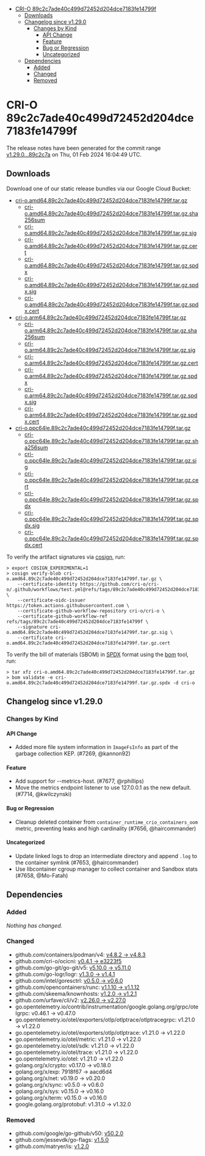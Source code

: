 - [CRI-O 89c2c7ade40c499d72452d204dce7183fe14799f](#cri-o-89c2c7ade40c499d72452d204dce7183fe14799f)
  - [Downloads](#downloads)
  - [Changelog since v1.29.0](#changelog-since-v1290)
    - [Changes by Kind](#changes-by-kind)
      - [API Change](#api-change)
      - [Feature](#feature)
      - [Bug or Regression](#bug-or-regression)
      - [Uncategorized](#uncategorized)
  - [Dependencies](#dependencies)
    - [Added](#added)
    - [Changed](#changed)
    - [Removed](#removed)

# CRI-O 89c2c7ade40c499d72452d204dce7183fe14799f

The release notes have been generated for the commit range
[v1.29.0...89c2c7a](https://github.com/cri-o/cri-o/compare/v1.29.0...89c2c7ade40c499d72452d204dce7183fe14799f) on Thu, 01 Feb 2024 16:04:49 UTC.

## Downloads

Download one of our static release bundles via our Google Cloud Bucket:

- [cri-o.amd64.89c2c7ade40c499d72452d204dce7183fe14799f.tar.gz](https://storage.googleapis.com/cri-o/artifacts/cri-o.amd64.89c2c7ade40c499d72452d204dce7183fe14799f.tar.gz)
  - [cri-o.amd64.89c2c7ade40c499d72452d204dce7183fe14799f.tar.gz.sha256sum](https://storage.googleapis.com/cri-o/artifacts/cri-o.amd64.89c2c7ade40c499d72452d204dce7183fe14799f.tar.gz.sha256sum)
  - [cri-o.amd64.89c2c7ade40c499d72452d204dce7183fe14799f.tar.gz.sig](https://storage.googleapis.com/cri-o/artifacts/cri-o.amd64.89c2c7ade40c499d72452d204dce7183fe14799f.tar.gz.sig)
  - [cri-o.amd64.89c2c7ade40c499d72452d204dce7183fe14799f.tar.gz.cert](https://storage.googleapis.com/cri-o/artifacts/cri-o.amd64.89c2c7ade40c499d72452d204dce7183fe14799f.tar.gz.cert)
  - [cri-o.amd64.89c2c7ade40c499d72452d204dce7183fe14799f.tar.gz.spdx](https://storage.googleapis.com/cri-o/artifacts/cri-o.amd64.89c2c7ade40c499d72452d204dce7183fe14799f.tar.gz.spdx)
  - [cri-o.amd64.89c2c7ade40c499d72452d204dce7183fe14799f.tar.gz.spdx.sig](https://storage.googleapis.com/cri-o/artifacts/cri-o.amd64.89c2c7ade40c499d72452d204dce7183fe14799f.tar.gz.spdx.sig)
  - [cri-o.amd64.89c2c7ade40c499d72452d204dce7183fe14799f.tar.gz.spdx.cert](https://storage.googleapis.com/cri-o/artifacts/cri-o.amd64.89c2c7ade40c499d72452d204dce7183fe14799f.tar.gz.spdx.cert)
- [cri-o.arm64.89c2c7ade40c499d72452d204dce7183fe14799f.tar.gz](https://storage.googleapis.com/cri-o/artifacts/cri-o.arm64.89c2c7ade40c499d72452d204dce7183fe14799f.tar.gz)
  - [cri-o.arm64.89c2c7ade40c499d72452d204dce7183fe14799f.tar.gz.sha256sum](https://storage.googleapis.com/cri-o/artifacts/cri-o.arm64.89c2c7ade40c499d72452d204dce7183fe14799f.tar.gz.sha256sum)
  - [cri-o.arm64.89c2c7ade40c499d72452d204dce7183fe14799f.tar.gz.sig](https://storage.googleapis.com/cri-o/artifacts/cri-o.arm64.89c2c7ade40c499d72452d204dce7183fe14799f.tar.gz.sig)
  - [cri-o.arm64.89c2c7ade40c499d72452d204dce7183fe14799f.tar.gz.cert](https://storage.googleapis.com/cri-o/artifacts/cri-o.arm64.89c2c7ade40c499d72452d204dce7183fe14799f.tar.gz.cert)
  - [cri-o.arm64.89c2c7ade40c499d72452d204dce7183fe14799f.tar.gz.spdx](https://storage.googleapis.com/cri-o/artifacts/cri-o.arm64.89c2c7ade40c499d72452d204dce7183fe14799f.tar.gz.spdx)
  - [cri-o.arm64.89c2c7ade40c499d72452d204dce7183fe14799f.tar.gz.spdx.sig](https://storage.googleapis.com/cri-o/artifacts/cri-o.arm64.89c2c7ade40c499d72452d204dce7183fe14799f.tar.gz.spdx.sig)
  - [cri-o.arm64.89c2c7ade40c499d72452d204dce7183fe14799f.tar.gz.spdx.cert](https://storage.googleapis.com/cri-o/artifacts/cri-o.arm64.89c2c7ade40c499d72452d204dce7183fe14799f.tar.gz.spdx.cert)
- [cri-o.ppc64le.89c2c7ade40c499d72452d204dce7183fe14799f.tar.gz](https://storage.googleapis.com/cri-o/artifacts/cri-o.ppc64le.89c2c7ade40c499d72452d204dce7183fe14799f.tar.gz)
  - [cri-o.ppc64le.89c2c7ade40c499d72452d204dce7183fe14799f.tar.gz.sha256sum](https://storage.googleapis.com/cri-o/artifacts/cri-o.ppc64le.89c2c7ade40c499d72452d204dce7183fe14799f.tar.gz.sha256sum)
  - [cri-o.ppc64le.89c2c7ade40c499d72452d204dce7183fe14799f.tar.gz.sig](https://storage.googleapis.com/cri-o/artifacts/cri-o.ppc64le.89c2c7ade40c499d72452d204dce7183fe14799f.tar.gz.sig)
  - [cri-o.ppc64le.89c2c7ade40c499d72452d204dce7183fe14799f.tar.gz.cert](https://storage.googleapis.com/cri-o/artifacts/cri-o.ppc64le.89c2c7ade40c499d72452d204dce7183fe14799f.tar.gz.cert)
  - [cri-o.ppc64le.89c2c7ade40c499d72452d204dce7183fe14799f.tar.gz.spdx](https://storage.googleapis.com/cri-o/artifacts/cri-o.ppc64le.89c2c7ade40c499d72452d204dce7183fe14799f.tar.gz.spdx)
  - [cri-o.ppc64le.89c2c7ade40c499d72452d204dce7183fe14799f.tar.gz.spdx.sig](https://storage.googleapis.com/cri-o/artifacts/cri-o.ppc64le.89c2c7ade40c499d72452d204dce7183fe14799f.tar.gz.spdx.sig)
  - [cri-o.ppc64le.89c2c7ade40c499d72452d204dce7183fe14799f.tar.gz.spdx.cert](https://storage.googleapis.com/cri-o/artifacts/cri-o.ppc64le.89c2c7ade40c499d72452d204dce7183fe14799f.tar.gz.spdx.cert)

To verify the artifact signatures via [cosign](https://github.com/sigstore/cosign), run:

```console
> export COSIGN_EXPERIMENTAL=1
> cosign verify-blob cri-o.amd64.89c2c7ade40c499d72452d204dce7183fe14799f.tar.gz \
    --certificate-identity https://github.com/cri-o/cri-o/.github/workflows/test.yml@refs/tags/89c2c7ade40c499d72452d204dce7183fe14799f \
    --certificate-oidc-issuer https://token.actions.githubusercontent.com \
    --certificate-github-workflow-repository cri-o/cri-o \
    --certificate-github-workflow-ref refs/tags/89c2c7ade40c499d72452d204dce7183fe14799f \
    --signature cri-o.amd64.89c2c7ade40c499d72452d204dce7183fe14799f.tar.gz.sig \
    --certificate cri-o.amd64.89c2c7ade40c499d72452d204dce7183fe14799f.tar.gz.cert
```

To verify the bill of materials (SBOM) in [SPDX](https://spdx.org) format using the [bom](https://sigs.k8s.io/bom) tool, run:

```console
> tar xfz cri-o.amd64.89c2c7ade40c499d72452d204dce7183fe14799f.tar.gz
> bom validate -e cri-o.amd64.89c2c7ade40c499d72452d204dce7183fe14799f.tar.gz.spdx -d cri-o
```

## Changelog since v1.29.0

### Changes by Kind

#### API Change
 - Added more file system information in `ImageFsInfo` as part of the garbage collection KEP. (#7269, @kannon92)

#### Feature
 - Add support for --metrics-host. (#7677, @rphillips)
 - Move the metrics endpoint listener to use 127.0.0.1 as the new default. (#7714, @kwilczynski)

#### Bug or Regression
 - Cleanup deleted container from `container_runtime_crio_containers_oom` metric, preventing leaks and high cardinality (#7656, @haircommander)

#### Uncategorized
 - Update linked logs to drop an intermediate directory and append `.log` to the container symlink (#7653, @haircommander)
 - Use libcontainer cgroup manager to collect container and Sandbox stats (#7658, @Mo-Fatah)

## Dependencies

### Added
_Nothing has changed._

### Changed
- github.com/containers/podman/v4: [v4.8.2 → v4.8.3](https://github.com/containers/podman/v4/compare/v4.8.2...v4.8.3)
- github.com/cri-o/ocicni: [v0.4.1 → e3223f5](https://github.com/cri-o/ocicni/compare/v0.4.1...e3223f5)
- github.com/go-git/go-git/v5: [v5.10.0 → v5.11.0](https://github.com/go-git/go-git/v5/compare/v5.10.0...v5.11.0)
- github.com/go-logr/logr: [v1.3.0 → v1.4.1](https://github.com/go-logr/logr/compare/v1.3.0...v1.4.1)
- github.com/intel/goresctrl: [v0.5.0 → v0.6.0](https://github.com/intel/goresctrl/compare/v0.5.0...v0.6.0)
- github.com/opencontainers/runc: [v1.1.10 → v1.1.12](https://github.com/opencontainers/runc/compare/v1.1.10...v1.1.12)
- github.com/skeema/knownhosts: [v1.2.0 → v1.2.1](https://github.com/skeema/knownhosts/compare/v1.2.0...v1.2.1)
- github.com/urfave/cli/v2: [v2.26.0 → v2.27.0](https://github.com/urfave/cli/v2/compare/v2.26.0...v2.27.0)
- go.opentelemetry.io/contrib/instrumentation/google.golang.org/grpc/otelgrpc: v0.46.1 → v0.47.0
- go.opentelemetry.io/otel/exporters/otlp/otlptrace/otlptracegrpc: v1.21.0 → v1.22.0
- go.opentelemetry.io/otel/exporters/otlp/otlptrace: v1.21.0 → v1.22.0
- go.opentelemetry.io/otel/metric: v1.21.0 → v1.22.0
- go.opentelemetry.io/otel/sdk: v1.21.0 → v1.22.0
- go.opentelemetry.io/otel/trace: v1.21.0 → v1.22.0
- go.opentelemetry.io/otel: v1.21.0 → v1.22.0
- golang.org/x/crypto: v0.17.0 → v0.18.0
- golang.org/x/exp: 7918f67 → aacd6d4
- golang.org/x/net: v0.19.0 → v0.20.0
- golang.org/x/sync: v0.5.0 → v0.6.0
- golang.org/x/sys: v0.15.0 → v0.16.0
- golang.org/x/term: v0.15.0 → v0.16.0
- google.golang.org/protobuf: v1.31.0 → v1.32.0

### Removed
- github.com/google/go-github/v50: [v50.2.0](https://github.com/google/go-github/v50/tree/v50.2.0)
- github.com/jessevdk/go-flags: [v1.5.0](https://github.com/jessevdk/go-flags/tree/v1.5.0)
- github.com/matryer/is: [v1.2.0](https://github.com/matryer/is/tree/v1.2.0)

